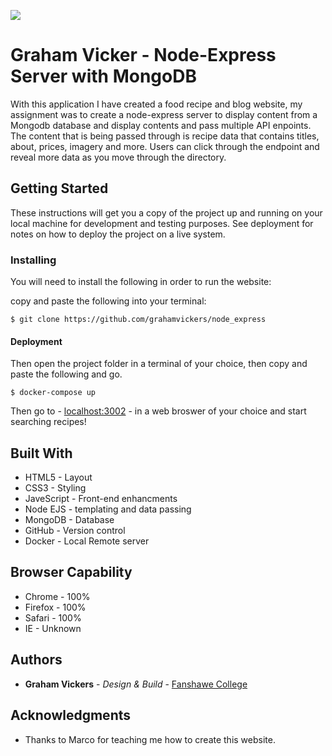 ![](images/logo_v1.svg)

# Graham Vicker - Node-Express Server with MongoDB

With this application I have created a food recipe and blog website, my assignment was to create a node-express server to display content from a Mongodb database and display contents and pass multiple API enpoints. The content that is being passed through is recipe data that contains titles, about, prices, imagery and more. Users can click through the endpoint and reveal more data as you move through the directory.


## Getting Started

These instructions will get you a copy of the project up and running on your local machine for development and testing purposes. See deployment for notes on how to deploy the project on a live system.


### Installing

You will need to install the following in order to run the website:

copy and paste the following into your terminal: 

```
$ git clone https://github.com/grahamvickers/node_express
```

#### Deployment 

Then open the project folder in a terminal of your choice, then copy and paste the following and go.
```
$ docker-compose up
```
Then go to - [localhost:3002](https://localhost:3002) - in a web broswer of your choice and start searching recipes!

## Built With

* HTML5 - Layout
* CSS3 - Styling
* JaveScript - Front-end enhancments
* Node EJS -  templating and data passing
* MongoDB - Database 
* GitHub - Version control
* Docker - Local Remote server


## Browser Capability 

* Chrome - 100%
* Firefox - 100%
* Safari - 100%
* IE - Unknown


## Authors

* **Graham Vickers** - *Design & Build* - [Fanshawe College](https://github.com/grahamvickers)

## Acknowledgments

* Thanks to Marco for teaching me how to create this website.

